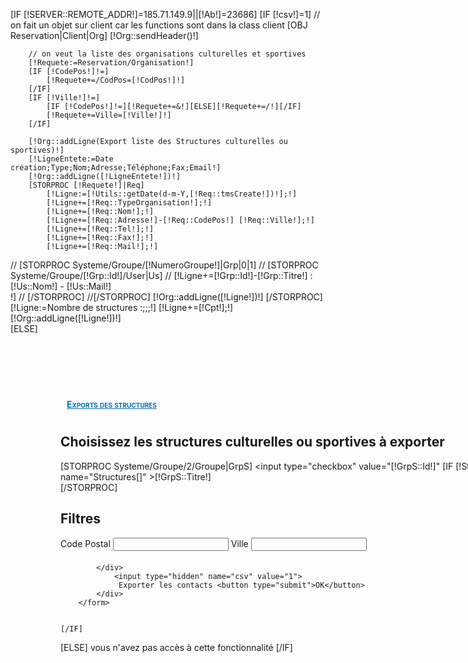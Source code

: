 [IF [!SERVER::REMOTE_ADDR!]=185.71.149.9||[!Ab!]=23686]
	[IF [!csv!]=1]
		// on fait un objet sur client car les functions sont dans la class client
		[OBJ Reservation|Client|Org]
		[!Org::sendHeader()!]

		// on veut la liste des organisations culturelles et sportives
		[!Requete:=Reservation/Organisation!]
		[IF [!CodePos!]!=]
			[!Requete+=/CodPos=[!CodPos!]!]
		[/IF]
		[IF [!Ville!]!=]
			[IF [!CodePos!]!=][!Requete+=&!][ELSE][!Requete+=/!][/IF]
			[!Requete+=Ville=[!Ville!]!]
		[/IF]

		[!Org::addLigne(Export liste des Structures culturelles ou sportives)!]
		[!LigneEntete:=Date création;Type;Nom;Adresse;Téléphone;Fax;Email!]
		[!Org::addLigne([!LigneEntete!])!]	
		[STORPROC [!Requete!]|Req]
			[!Ligne:=[!Utils::getDate(d-m-Y,[!Req::tmsCreate!])!];!]
			[!Ligne+=[!Req::TypeOrganisation!];!]
			[!Ligne+=[!Req::Nom!];!]
			[!Ligne+=[!Req::Adresse!]-[!Req::CodePos!] [!Req::Ville!];!]
			[!Ligne+=[!Req::Tel!];!]
			[!Ligne+=[!Req::Fax!];!]
			[!Ligne+=[!Req::Mail!];!]
//			[STORPROC Systeme/Groupe/[!NumeroGroupe!]|Grp|0|1]
	//			[STORPROC Systeme/Groupe/[!Grp::Id!]/User|Us]
		//			[!Ligne+=[!Grp::Id!]-[!Grp::Titre!] : [!Us::Nom!] - [!Us::Mail!]<br />!]
			//	[/STORPROC]
			//[/STORPROC]
			[!Org::addLigne([!Ligne!])!]
		[/STORPROC]
		[!Ligne:=Nombre de structures :;;;!]
		[!Ligne+=[!Cpt!];!]
		[!Org::addLigne([!Ligne!])!]	
	[ELSE]
		<form action="/[!Lien!].htm" method="post" class="Export" style="margin-bottom:20px;padding:80px; width:980px;">
			<div style="padding:10px ;font-weight:bold;font-size:14px;color:#0070ba;text-decoration:underline;font-variant:small-caps;">Exports des structures</div>
			<div style="overflox:hidden;margin:20px 0;">
				<h2>Choisissez les structures culturelles ou sportives à exporter</h2>
				[STORPROC Systeme/Groupe/2/Groupe|GrpS]
					<input type="checkbox" value="[!GrpS::Id!]" [IF [!Structures!]=[!GrpS::Id!]] selected[/IF] name="Structures[]" >[!GrpS::Titre!]<br />
				[/STORPROC]
			</div>
			<div style="overflox:hidden;margin:20px 0;">
				<h2>Filtres</h2>
				<label>Code Postal <input type="text" name="CodePos" ></label>
				<label>Ville <input type="text" name="Ville" ></label>
			</div>

			</div>
				<input type="hidden" name="csv" value="1">
				 Exporter les contacts <button type="submit">OK</button>
			</div>
		</form>
		
		
	[/IF]
[ELSE]
	vous n'avez pas accès à cette fonctionnalité
[/IF]

